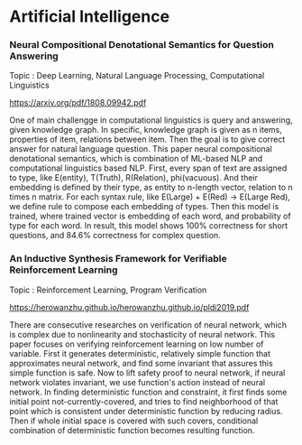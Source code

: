 # Artificial Intelligence


### Neural Compositional Denotational Semantics for Question Answering

Topic : Deep Learning, Natural Language Processing, Computational Linguistics

<https://arxiv.org/pdf/1808.09942.pdf>

One of main challengge in computational linguistics is query and answering, given knowledge graph.
In specific, knowledge graph is given as n items, properties of item, relations between item.
Then the goal is to give correct answer for natural language question.
This paper neural compositional denotational semantics, which is combination of ML-based NLP and
computational linguistics based NLP.
First, every span of text are assigned to type, like E(entity), T(Truth), R(Relation), phi(vacuous).
And their embedding is defined by their type, as entity to n-length vector, relation to n times n matrix.
For each syntax rule, like E(Large) + E(Red) -> E(Large Red), we define rule to compose each embedding
of types. 
Then this model is trained, where trained vector is embedding of each word, and probability of type for each word.
In result, this model shows 100% correctness for short questions, and 84.6% correctness for complex question.

### An Inductive Synthesis Framework for Verifiable Reinforcement Learning

Topic : Reinforcement Learning, Program Verification

<https://herowanzhu.github.io/herowanzhu.github.io/pldi2019.pdf>

There are consecutive researches on verification of neural network, which is complex due to nonlinearity and
stochasticity of neural network.
This paper focuses on verifying reinforcement learning on low number of variable.
First it generates deterministic, relatively simple function that approximates neural network,
and find some invariant that assures this simple function is safe.
Now to lift safety proof to neural network, if neural network violates invariant, we use function's action
instead of neural network.
In finding deterministic function and constraint, it first finds some initial point not-currently-covered, and tries to find
neighborhood of that point which is consistent under deterministic function by reducing radius.
Then if whole initial space is covered with such covers, conditional combination of deterministic function becomes resulting function.
